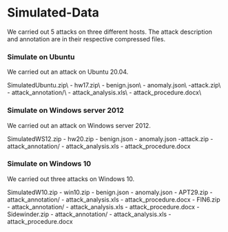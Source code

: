# Simulated-Data
We carried out 5 attacks on three different hosts. The attack description and annotation are in their respective compressed files.

### Simulate on Ubuntu
We carried out an attack on Ubuntu 20.04.

SimulatedUbuntu.zip\\
    - hw17.zip\\
        - benign.json\\
        - anomaly.json\\
    -attack.zip\\
        - attack_annotation/\\
        - attack_analysis.xls\\
        - attack_procedure.docx\\

### Simulate on Windows server 2012
We carried out an attack on Windows server 2012.

SimulatedWS12.zip
    - hw20.zip
        - benign.json
        - anomaly.json
    -attack.zip
        - attack_annotation/
        - attack_analysis.xls
        - attack_procedure.docx

### Simulate on Windows 10
We carried out three attacks on Windows 10.

SimulatedW10.zip
    - win10.zip
        - benign.json
        - anomaly.json
    - APT29.zip
        - attack_annotation/
        - attack_analysis.xls
        - attack_procedure.docx
    - FIN6.zip
        - attack_annotation/
        - attack_analysis.xls
        - attack_procedure.docx
    - Sidewinder.zip
        - attack_annotation/
        - attack_analysis.xls
        - attack_procedure.docx